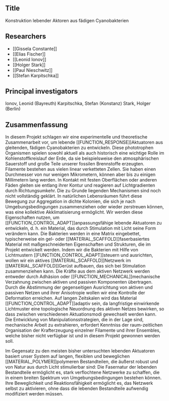 ## Title
Konstruktion lebender Aktoren aus fädigen Cyanobakterien

## Researchers
- [[Gissela Constante]]
- [[Elias Fischer]]
- [[Leonid Ionov]]
- [[Holger Stark]]
- [[Paul Nieschwitz]]
- [[Stefan Karpitschka]]

## Principal investigators
Ionov, Leonid (Bayreuth)
Karpitschka, Stefan (Konstanz)
Stark, Holger (Berlin)

## Zusammenfassung
In diesem Projekt schlagen wir eine experimentelle und theoretische Zusammenarbeit vor, um lebende [[FUNCTION_RESPONSE]]Aktuatoren aus gleitenden, fädigen Cyanobakterien zu entwickeln. Diese phototrophen Organismen spielen sowohl aktuell als auch historisch eine wichtige Rolle im Kohlenstoffkreislauf der Erde, da sie beispielsweise den atmosphärischen Sauerstoff und große Teile unserer fossilen Brennstoffe erzeugten. Filamente bestehen aus vielen linear verketteten Zellen. Sie haben einen Durchmesser von nur wenigen Mikrometern, können aber bis zu einigen Millimetern lang werden. In Kontakt mit festen Oberflächen oder anderen Fäden gleiten sie entlang ihrer Kontur und reagieren auf Lichtgradienten durch Richtungsumkehr. Die zu Grunde liegenden Mechanismen sind noch nicht vollständig geklärt. In natürlichen Lebensräumen führt diese Bewegung zur Aggregation in dichte Kolonien, die sich je nach Umgebungsbedingungen zusammenziehen oder wieder zerstreuen können, was eine kollektive Akklimatisierung ermöglicht.
Wir werden diese Eigenschaften nutzen, um [[FUNCTION_CONTROL_ADAPT]]anpassungsfähige lebende Aktuatoren zu entwickeln, d. h. ein Material, das durch Stimulation mit Licht seine Form verändern kann. Die Bakterien werden in eine Matrix eingebettet, typischerweise ein gel- oder [[MATERIAL_SCAFFOLD]]faserbasiertes Material mit maßgeschneiderten Eigenschaften und Strukturen, die im Projekt entwickelt werden. Indem wir die Bakterien mit Hilfe von Lichtmustern [[FUNCTION_CONTROL_ADAPT]]steuern und ausrichten, wollen wir ein aktives [[MATERIAL_SCAFFOLD]]Netzwerk im [[MATERIAL_SCAFFOLD]]Gerüst aufbauen, das sich bei Stimulation zusammenziehen kann. Die Kräfte aus dem aktiven Netzwerk werden entweder durch Adhäsion oder [[FUNCTION_MECHANICAL]]mechanische Verzahnung zwischen aktiven und passiven Komponenten übertragen. Durch die Abstimmung der gegenseitigen Ausrichtung von aktiven und passiven Netzen und ihrer Anisotropie wollen wir eine Kontrolle der Deformation erreichen. Auf langen Zeitskalen wird das Material [[FUNCTION_CONTROL_ADAPT]]adaptiv sein, da langfristige einwirkende Lichtmuster eine topologische Neuordnung des aktiven Netzes bewirken, so dass zwischen verschiedenen Aktuationsmodi gewechselt werden kann. Die Entwicklung von Manipulationsstrategien, die in der Lage sind, mechanische Arbeit zu extrahieren, erfordert Kenntniss der raum-zeitlichen Organisation der Krafterzeugung einzelner Filamente und ihrer Ensembles, welche bisher nicht verfügbar ist und in diesem Projekt gewonnen werden soll.

Im Gegensatz zu den meisten bisher untersuchten lebenden Aktuatoren basiert unser System auf langen, flexiblen und beweglichen [[MATERIAL_POLYMER]]polymeren Bestandteilen, die äußerst robust und von Natur aus durch Licht stimulierbar sind: Die Fasernatur der lebenden Bestandteile ermöglicht es, stark verflochtene Netzwerke zu schaffen, die in einem breiten Spektrum von Umgebungsbedingungen bestehen können. Ihre Beweglichkeit und Reaktionsfähigkeit ermöglicht es, das Netzwerk selbst zu aktivieren, ohne dass die lebenden Bestandteile aufwendig modifiziert werden müssen.